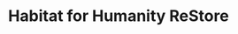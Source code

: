 ---
title: "Habitat for Humanity ReStore"
url: /greeley/habitat-for-humanity-restore/
shop: Gebrauchtwaren
---